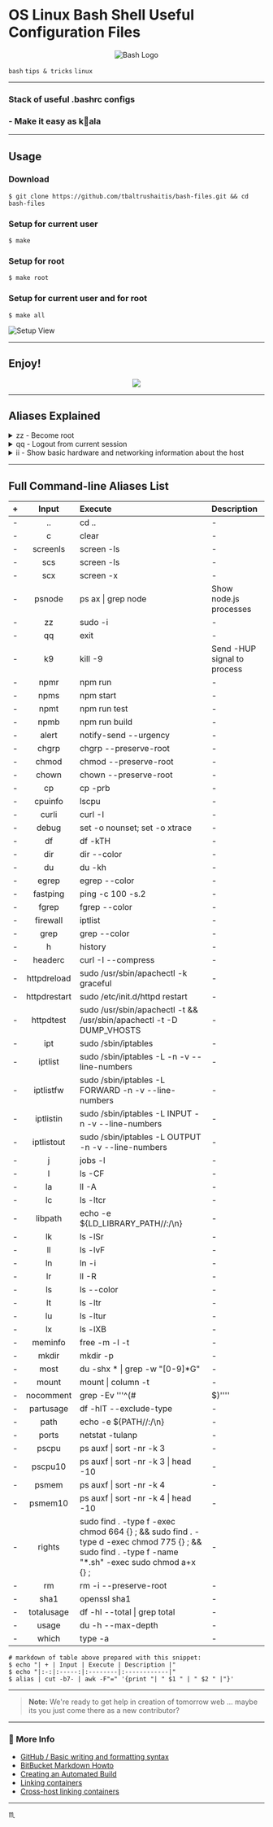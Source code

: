 # OS Linux Bash Shell Useful Configuration Files #

<p align="center">
  <img src="assets/img/bash-logo-web.png" alt="Bash Logo" />
</p>

`bash` `tips & tricks` `linux`

---

### Stack of useful .bashrc configs ###
### - Make it easy as k:koala:ala ###

---

## Usage ##

### Download ###
```shell
$ git clone https://github.com/tbaltrushaitis/bash-files.git && cd bash-files
```

### Setup for current user ###
```shell
$ make
```

### Setup for root ###
```shell
$ make root
```

### Setup for current user and for root ###
```shell
$ make all
```

![Setup View](assets/img/make-all.png)

---

## Enjoy! ##

<div align="center">
  <img max-height="500px" max-width="500px" src="assets/img/user-login-and-sudo.png" />
</div>

---

## Aliases Explained ##

<details>
<summary>zz - Become root</summary>

<div align="center">
  <img src="assets/img/alias-zz.png" />
</div>
</details>

<details>
<summary>qq - Logout from current session</summary>

<div align="center">
  <img max-height="500px" max-width="500px" src="assets/img/alias-qq-logout.png" />
</div>
</details>

<details>
<summary>ii - Show basic hardware and networking information about the host</summary>

<div align="center">
  <img max-height="500px" max-width="500px" src="assets/img/alias-ii.png" />
</div>
</details>


---

## Full Command-line Aliases List ##

| + | Input | Execute | Description |
|:-:|:-----:|:--------|:------------|
| - | .. | cd .. | -
| - | c | clear | -
| - | screenls | screen -ls | -
| - | scs | screen -ls | -
| - | scx | screen -x | -
| - | psnode | ps ax \| grep node | Show node.js processes
| - | zz | sudo -i | -
| - | qq | exit | -
| - | k9 | kill -9 | Send -HUP signal to process
| - | npmr | npm run | -
| - | npms | npm start | -
| - | npmt | npm run test | -
| - | npmb | npm run build | -
| - | alert | notify-send --urgency | -
| - | chgrp | chgrp --preserve-root | -
| - | chmod | chmod --preserve-root | -
| - | chown | chown --preserve-root | -
| - | cp | cp -prb | -
| - | cpuinfo | lscpu | -
| - | curli | curl -I | -
| - | debug | set -o nounset; set -o xtrace | -
| - | df | df -kTH | -
| - | dir | dir --color | -
| - | du | du -kh | -
| - | egrep | egrep --color | -
| - | fastping | ping -c 100 -s.2 | -
| - | fgrep | fgrep --color | -
| - | firewall | iptlist | -
| - | grep | grep --color | -
| - | h | history | -
| - | headerc | curl -I --compress | -
| - | httpdreload | sudo /usr/sbin/apachectl -k graceful | -
| - | httpdrestart | sudo /etc/init.d/httpd restart | -
| - | httpdtest | sudo /usr/sbin/apachectl -t && /usr/sbin/apachectl -t -D DUMP_VHOSTS | -
| - | ipt | sudo /sbin/iptables | -
| - | iptlist | sudo /sbin/iptables -L -n -v --line-numbers | -
| - | iptlistfw | sudo /sbin/iptables -L FORWARD -n -v --line-numbers | -
| - | iptlistin | sudo /sbin/iptables -L INPUT -n -v --line-numbers | -
| - | iptlistout | sudo /sbin/iptables -L OUTPUT -n -v --line-numbers | -
| - | j | jobs -l | -
| - | l | ls -CF | -
| - | la | ll -A | -
| - | lc | ls -ltcr | -
| - | libpath | echo -e ${LD_LIBRARY_PATH//:/\\n} | -
| - | lk | ls -lSr | -
| - | ll | ls -lvF | -
| - | ln | ln -i | -
| - | lr | ll -R | -
| - | ls | ls --color | -
| - | lt | ls -ltr | -
| - | lu | ls -ltur | -
| - | lx | ls -lXB | -
| - | meminfo | free -m -l -t | -
| - | mkdir | mkdir -p | -
| - | most | du -shx * \| grep -w "[0-9]*G" | -
| - | mount | mount \| column -t | -
| - | nocomment | grep -Ev '\''^(#|$)'\''' | -
| - | partusage | df -hlT --exclude-type | -
| - | path | echo -e ${PATH//:/\\n} | -
| - | ports | netstat -tulanp | -
| - | pscpu | ps auxf \| sort -nr -k 3 | -
| - | pscpu10 | ps auxf \| sort -nr -k 3 \| head -10 | -
| - | psmem | ps auxf \| sort -nr -k 4 | -
| - | psmem10 | ps auxf \| sort -nr -k 4 \| head -10 | -
| - | rights | sudo find . -type f -exec chmod 664 {} \; && sudo find . -type d -exec chmod 775 {} \; && sudo find . -type f -name "*.sh" -exec sudo chmod a+x {} \; | -
| - | rm | rm -i --preserve-root | -
| - | sha1 | openssl sha1 | -
| - | totalusage | df -hl --total \| grep total | -
| - | usage | du -h --max-depth | -
| - | which | type -a | -


```shell
# markdown of table above prepared with this snippet:
$ echo "| + | Input | Execute | Description |"
$ echo "|:-:|:-----:|:--------|:------------|"
$ alias | cut -b7- | awk -F"=" '{print "| " $1 " | " $2 " |"}'
```

---

> **Note:**  We're ready to get help in creation of tomorrow web ... maybe its you just come there as a new contributor?

---

### :link: More Info ###

 - [GitHub / Basic writing and formatting syntax](https://help.github.com/articles/basic-writing-and-formatting-syntax/)
 - [BitBucket Markdown Howto](https://bitbucket.org/tutorials/markdowndemo)
 - [Creating an Automated Build](https://docs.docker.com/docker-hub/builds/)
 - [Linking containers](https://docs.docker.com/engine/userguide/networking/default_network/dockerlinks.md)
 - [Cross-host linking containers](https://docs.docker.com/engine/admin/ambassador_pattern_linking.md)

---

:scorpius:

